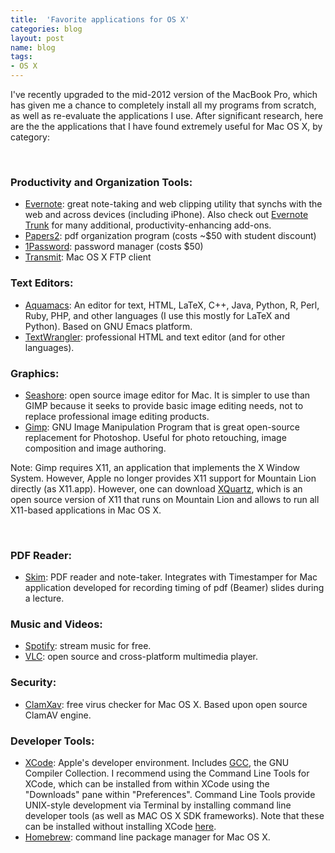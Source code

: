 ```yaml
---
title:  'Favorite applications for OS X'
categories: blog
layout: post
name: blog
tags:
- OS X
---
```


I've recently upgraded to the mid-2012 version of the MacBook Pro, which has given me a chance to completely install all my programs from scratch, as well as re-evaluate the applications I use. After significant research, here are the the applications that I have found extremely useful for Mac OS X, by category:  

<br/>

### Productivity and Organization Tools:

* [Evernote](http://evernote.com/): great note-taking and web clipping utility that synchs with the web and across devices (including iPhone). Also check out [Evernote Trunk](http://evernote.com/trunk/) for many additional, productivity-enhancing add-ons.
* [Papers2](http://www.mekentosj.com/papers/): pdf organization program (costs ~$50 with student discount)
* [1Password](https://agilebits.com/onepassword): password manager (costs $50)
* [Transmit](http://panic.com/transmit/): Mac OS X FTP client

### Text Editors:

* [Aquamacs](http://aquamacs.org/): An editor for text, HTML, LaTeX, C++, Java, Python, R, Perl, Ruby, PHP, and other languages (I use this mostly for LaTeX and Python). Based on GNU Emacs platform. 
* [TextWrangler](http://www.barebones.com/products/TextWrangler/): professional HTML and text editor (and for other languages).

### Graphics:

* [Seashore](http://seashore.sourceforge.net/The_Seashore_Project/About.html): open source image editor for Mac. It is simpler to use than GIMP because it seeks to provide basic image editing needs, not to replace professional image editing products.
* [Gimp](http://www.gimp.org/): GNU Image Manipulation Program that is great open-source replacement for Photoshop. Useful for photo retouching, image composition and image authoring.

Note: Gimp requires X11, an application that implements the X Window System. However, Apple no longer provides X11 support for Mountain Lion directly (as X11.app). However, one can download [XQuartz](http://xquartz.macosforge.org/trac/wiki), which is an open source version of X11 that runs on Mountain Lion and allows to run all X11-based applications in Mac OS X.

<br/>

### PDF Reader:

* [Skim](http://skim-app.sourceforge.net/): PDF reader and note-taker. Integrates with Timestamper for Mac application developed for   recording timing of pdf (Beamer) slides during a lecture.

### Music and Videos:

* [Spotify](http://www.spotify.com/us/): stream music for free.
* [VLC](http://www.videolan.org/index.html): open source and cross-platform multimedia player.

### Security:

* [ClamXav](http://www.clamxav.com/): free virus checker for Mac OS X. Based upon open source ClamAV engine.

### Developer Tools:

* [XCode](https://developer.apple.com/xcode/): Apple's developer environment. Includes [GCC](http://gcc.gnu.org/), the GNU Compiler Collection. I recommend using the Command Line Tools for XCode, which can be installed from within XCode using the "Downloads" pane within "Preferences". Command Line Tools provide UNIX-style development via Terminal by installing command line developer tools (as well as MAC OS X SDK frameworks). Note that these can be installed without installing XCode [here](http://developer.apple.com/downloads).
* [Homebrew](http://mxcl.github.com/homebrew/): command line package manager for Mac OS X.